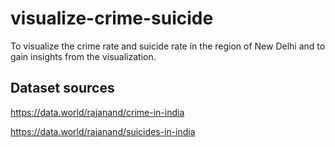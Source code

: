 # visualize-crime-suicide
To visualize the crime rate and suicide rate in the region of New Delhi and to gain insights from the visualization.

## Dataset sources
https://data.world/rajanand/crime-in-india

https://data.world/rajanand/suicides-in-india
